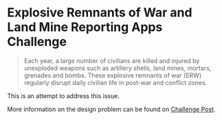 # Explosive Remnants of War and Land Mine Reporting Apps Challenge

> Each year, a large number of civilians are killed and injured by unexploded weapons such as artillery shells, land mines, mortars, grenades and bombs. These explosive remnants of war (ERW) regularly disrupt daily civilian life in post-war and conflict zones.

This is an attempt to address this issue.

More information on the design problem can be found on [Challenge Post][cp].

[cp]:http://erwlandmineapps.challengepost.com/
